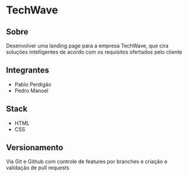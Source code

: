 # TechWave

## Sobre
Desenvolver uma landing page para a empresa TechWave, que cira soluções intelligentes de acordo com os requisitos ofertados pelo cliente

## Integrantes
- Pablo Perdigão
- Pedro Manoel

## Stack
- HTML
- CSS

## Versionamento
Via Git e Github com controle de features por branches e criação e validação de pull requests